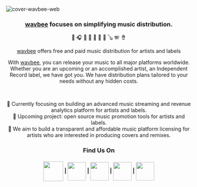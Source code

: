 
![cover-wavbee-web](https://user-images.githubusercontent.com/49812651/187024790-44d6b9bc-dfd1-43c4-a599-45c5ef6f884a.jpg)


<div align="center">
  <h3 id="-building-one-commit-at-a-time-"><a href="https://www.wavbee.com/">wavbee</a> focuses on simplifying music distribution.</h3>
  
  🎤 🎧 🎸 🥁 🎹 🎻 🎺 🪕 🪗 🪘 
  
  <p><a href="https://www.wavbee.com/">wavbee</a> offers free and paid music distribution for artists and labels</p>
  <p>With <a href="https://www.wavbee.com/">wavbee</a>, you can release your music to all major platforms worldwide. Whether you are an upcoming or an accomplished artist, an Independent Record label, we have got you. We have distribution plans tailored to your needs without any hidden costs.</p>
  <br>
  <p>
    🔭 Currently focusing on building an advanced music streaming and revenue analytics platform for artists and labels.<br>
    🌱 Upcoming project: open source music promotion tools for artists and labels.<br>
    🎯 We aim to build a transparent and affordable music platform licensing for artists who are interested in producing covers and remixes.<br>
  </p>

  <h3>Find Us On
  <h4>
    <a href="https://www.wavbee.com/"><img height="54" align="center" src="https://user-images.githubusercontent.com/49812651/187025423-7e45120c-f1c2-4d8e-8304-b50017e7b54b.png"></a> | <a href="https://twitter.com/wavbee"><img height="50" align="center" src="https://user-images.githubusercontent.com/49812651/187025718-aaa6f5bb-c93c-42a2-b6b6-bdc745fd110a.png"></a> | <a href="https://www.facebook.com/wavbee"><img height="50" align="center" src="https://user-images.githubusercontent.com/49812651/187025619-1d8e9bc4-fd0d-4443-aa17-471267ea45f2.png"></a> | <a href="https://www.instagram.com/wavbee/"><img height="50" align="center" src="https://user-images.githubusercontent.com/49812651/187025670-f1972ba2-f7b0-48a2-8fe4-a2d76af1f05d.png"></a> | <a href="https://open.spotify.com/user/0odiisjiop4hzug34bko83nw2"><img height="50" align="center" src="https://user-images.githubusercontent.com/49812651/187025794-d2b3cfa2-7562-46fe-bfbf-122568b77a57.png"></a>




  </h4>
  <br>
  <br>
</div>
<!--

**Here are some ideas to get you started:**

🙋‍♀️ A short introduction - what is your organization all about?
🌈 Contribution guidelines - how can the community get involved?
👩‍💻 Useful resources - where can the community find your docs? Is there anything else the community should know?
🍿 Fun facts - what does your team eat for breakfast?
🧙 Remember, you can do mighty things with the power of [Markdown](https://docs.github.com/github/writing-on-github/getting-started-with-writing-and-formatting-on-github/basic-writing-and-formatting-syntax)
-->
